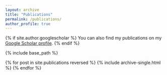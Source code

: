 ```yaml
---
layout: archive
title: "Publications"
permalink: /publications/
author_profile: true
---
```


{% if site.author.googlescholar %}
  You can also find my publications on my [Google Scholar profile]({{site.author.googlescholar}}).
{% endif %}

{% include base_path %}

{% for post in site.publications reversed %}
  {% include archive-single.html %}
{% endfor %}
